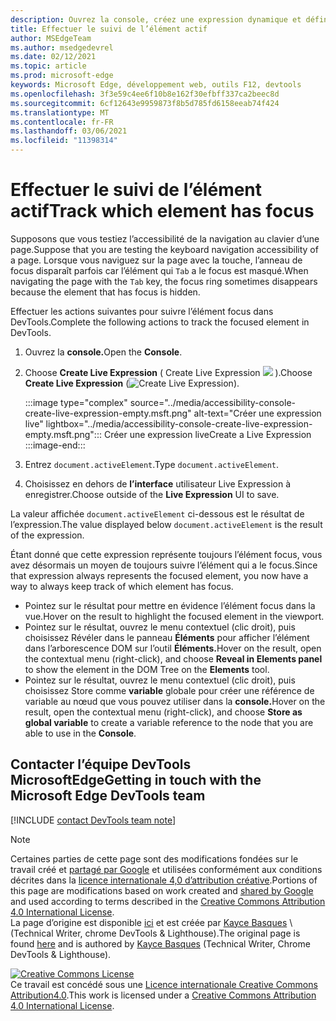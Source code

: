 ```yaml
---
description: Ouvrez la console, créez une expression dynamique et définissez l’expression sur document.activeElement.
title: Effectuer le suivi de l’élément actif
author: MSEdgeTeam
ms.author: msedgedevrel
ms.date: 02/12/2021
ms.topic: article
ms.prod: microsoft-edge
keywords: Microsoft Edge, développement web, outils F12, devtools
ms.openlocfilehash: 3f3e59c4ee6f10b8e162f30efbff337ca2beec8d
ms.sourcegitcommit: 6cf12643e9959873f8b5d785fd6158eeab74f424
ms.translationtype: MT
ms.contentlocale: fr-FR
ms.lasthandoff: 03/06/2021
ms.locfileid: "11398314"
---
```

<!-- Copyright Kayce Basques 

   Licensed under the Apache License, Version 2.0 (the "License");
   you may not use this file except in compliance with the License.
   You may obtain a copy of the License at

       https://www.apache.org/licenses/LICENSE-2.0

   Unless required by applicable law or agreed to in writing, software
   distributed under the License is distributed on an "AS IS" BASIS,
   WITHOUT WARRANTIES OR CONDITIONS OF ANY KIND, either express or implied.
   See the License for the specific language governing permissions and
   limitations under the License.  -->  

# <a name="track-which-element-has-focus"></a><span data-ttu-id="8a452-104">Effectuer le suivi de l’élément actif</span><span class="sxs-lookup"><span data-stu-id="8a452-104">Track which element has focus</span></span>  

<span data-ttu-id="8a452-105">Supposons que vous testiez l’accessibilité de la navigation au clavier d’une page.</span><span class="sxs-lookup"><span data-stu-id="8a452-105">Suppose that you are testing the keyboard navigation accessibility of a page.</span></span>  <span data-ttu-id="8a452-106">Lorsque vous naviguez sur la page avec la touche, l’anneau de focus disparaît parfois car l’élément qui `Tab` a le focus est masqué.</span><span class="sxs-lookup"><span data-stu-id="8a452-106">When navigating the page with the `Tab` key, the focus ring sometimes disappears because the element that has focus is hidden.</span></span>  

<span data-ttu-id="8a452-107">Effectuer les actions suivantes pour suivre l’élément focus dans DevTools.</span><span class="sxs-lookup"><span data-stu-id="8a452-107">Complete the following actions to track the focused element in DevTools.</span></span>  

1.  <span data-ttu-id="8a452-108">Ouvrez la **console.**</span><span class="sxs-lookup"><span data-stu-id="8a452-108">Open the **Console**.</span></span>  
1.  <span data-ttu-id="8a452-109">Choose **Create Live Expression** \( Create Live Expression ![ ][ImageCreateIcon] \).</span><span class="sxs-lookup"><span data-stu-id="8a452-109">Choose **Create Live Expression** \(![Create Live Expression][ImageCreateIcon]\).</span></span>  
    
    :::image type="complex" source="../media/accessibility-console-create-live-expression-empty.msft.png" alt-text="Créer une expression live" lightbox="../media/accessibility-console-create-live-expression-empty.msft.png":::
       <span data-ttu-id="8a452-111">Créer une expression live</span><span class="sxs-lookup"><span data-stu-id="8a452-111">Create a Live Expression</span></span>  
    :::image-end:::  
    
1.  <span data-ttu-id="8a452-112">Entrez `document.activeElement`.</span><span class="sxs-lookup"><span data-stu-id="8a452-112">Type `document.activeElement`.</span></span>  
1.  <span data-ttu-id="8a452-113">Choisissez en dehors de **l’interface** utilisateur Live Expression à enregistrer.</span><span class="sxs-lookup"><span data-stu-id="8a452-113">Choose outside of the **Live Expression** UI to save.</span></span>  
    
<span data-ttu-id="8a452-114">La valeur affichée `document.activeElement` ci-dessous est le résultat de l’expression.</span><span class="sxs-lookup"><span data-stu-id="8a452-114">The value displayed below `document.activeElement` is the result of the expression.</span></span>  

<span data-ttu-id="8a452-115">Étant donné que cette expression représente toujours l’élément focus, vous avez désormais un moyen de toujours suivre l’élément qui a le focus.</span><span class="sxs-lookup"><span data-stu-id="8a452-115">Since that expression always represents the focused element, you now have a way to always keep track of which element has focus.</span></span>  

*   <span data-ttu-id="8a452-116">Pointez sur le résultat pour mettre en évidence l’élément focus dans la vue.</span><span class="sxs-lookup"><span data-stu-id="8a452-116">Hover on the result to highlight the focused element in the viewport.</span></span>  
*   <span data-ttu-id="8a452-117">Pointez sur le résultat, ouvrez le menu contextuel \(clic droit\), puis choisissez Révéler dans le panneau **Éléments** pour afficher l’élément dans l’arborescence DOM sur l’outil **Éléments.**</span><span class="sxs-lookup"><span data-stu-id="8a452-117">Hover on the result, open the contextual menu \(right-click\), and choose **Reveal in Elements panel** to show the element in the DOM Tree on the **Elements** tool.</span></span>  
*   <span data-ttu-id="8a452-118">Pointez sur le résultat, ouvrez le menu contextuel \(clic droit\), puis choisissez Store comme **variable** globale pour créer une référence de variable au nœud que vous pouvez utiliser dans la **console.**</span><span class="sxs-lookup"><span data-stu-id="8a452-118">Hover on the result, open the contextual menu \(right-click\), and choose **Store as global variable** to create a variable reference to the node that you are able to use in the **Console**.</span></span>  

## <a name="getting-in-touch-with-the-microsoft-edge-devtools-team"></a><span data-ttu-id="8a452-119">Contacter l’équipe DevTools MicrosoftEdge</span><span class="sxs-lookup"><span data-stu-id="8a452-119">Getting in touch with the Microsoft Edge DevTools team</span></span>  

[!INCLUDE [contact DevTools team note](../includes/contact-devtools-team-note.md)]  

<!-- image links -->  

[ImageCreateIcon]: ../media/create-live-expression-icon.msft.png  

<!-- links -->  

> [!NOTE]
> <span data-ttu-id="8a452-120">Certaines parties de cette page sont des modifications fondées sur le travail créé et [partagé par Google][GoogleSitePolicies] et utilisées conformément aux conditions décrites dans la [licence internationale 4,0 d’attribution créative][CCA4IL].</span><span class="sxs-lookup"><span data-stu-id="8a452-120">Portions of this page are modifications based on work created and [shared by Google][GoogleSitePolicies] and used according to terms described in the [Creative Commons Attribution 4.0 International License][CCA4IL].</span></span>  
> <span data-ttu-id="8a452-121">La page d’origine est disponible [ici](https://developers.google.com/web/tools/chrome-devtools/accessibility/focus) et est créée par [Kayce Basques][KayceBasques] \ (Technical Writer, chrome DevTools \& Lighthouse\).</span><span class="sxs-lookup"><span data-stu-id="8a452-121">The original page is found [here](https://developers.google.com/web/tools/chrome-devtools/accessibility/focus) and is authored by [Kayce Basques][KayceBasques] \(Technical Writer, Chrome DevTools \& Lighthouse\).</span></span>  

[![Creative Commons License][CCby4Image]][CCA4IL]  
<span data-ttu-id="8a452-123">Ce travail est concédé sous une [Licence internationale Creative Commons Attribution4.0][CCA4IL].</span><span class="sxs-lookup"><span data-stu-id="8a452-123">This work is licensed under a [Creative Commons Attribution 4.0 International License][CCA4IL].</span></span>  

[CCA4IL]: https://creativecommons.org/licenses/by/4.0  
[CCby4Image]: https://i.creativecommons.org/l/by/4.0/88x31.png  
[GoogleSitePolicies]: https://developers.google.com/terms/site-policies  
[KayceBasques]: https://developers.google.com/web/resources/contributors/kaycebasques  
